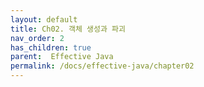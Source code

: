 ```yaml
---
layout: default
title: Ch02. 객체 생성과 파괴
nav_order: 2
has_children: true
parent:  Effective Java
permalink: /docs/effective-java/chapter02
---
```


